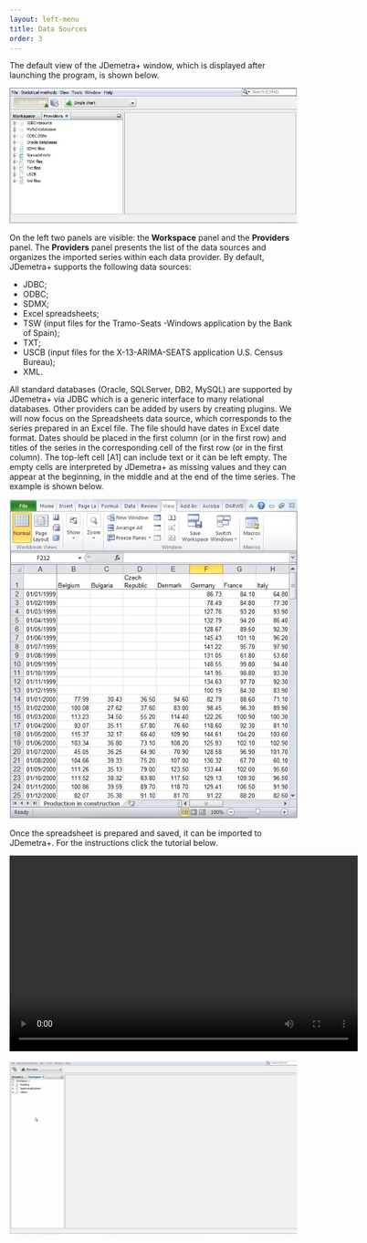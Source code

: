 ```yaml
---
layout: left-menu
title: Data Sources
order: 3
---
```


The default view of the JDemetra+ window, which is displayed after launching the program, is shown below. 

![Text](/assets/img/quick-start/jd+mainwindow.jpg)

On the left two panels are visible: the **Workspace** panel and the **Providers** panel. The **Providers** panel presents the list of the data sources and organizes the imported series within each data provider. By default, JDemetra+ supports the following data sources:
* JDBC;
* ODBC;
* SDMX;
* Excel spreadsheets;
* TSW (input files for the Tramo-Seats -Windows application by the Bank of Spain);
* TXT;
* USCB (input files for the X-13-ARIMA-SEATS application U.S. Census Bureau);
* XML.

All standard databases (Oracle, SQLServer, DB2, MySQL) are supported by JDemetra+ via JDBC which is a generic interface to many relational databases. Other providers can be added by users by creating plugins.
We will now focus on the Spreadsheets data source, which corresponds to the series prepared in an Excel file. The file should have dates in Excel date format. Dates should be placed in the first column (or in the first row) and titles of the series in the corresponding cell of the first row (or in the first column). The top-left cell [A1] can include text or it can be left empty. The empty cells are interpreted by JDemetra+ as missing values and they can appear at the beginning, in the middle and at the end of the time series. The example is shown below.

![Text](/assets/img/quick-start/Spreadsheet.jpg)

Once the spreadsheet is prepared and saved, it can be imported to JDemetra+. For the instructions click the tutorial below.

<video src="/assets/video/Open_Spreadsheat.mov" width="610" height="343" frameborder="0" autoplay="false" controls="true"></video>


![Alt](/assets/img/quick-start/Import_spreadsheet.gif)
